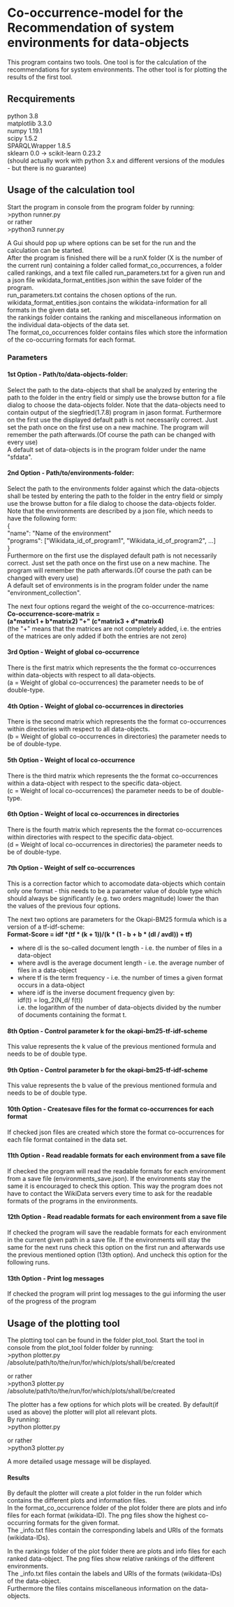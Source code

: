 # Co-occurrence-model for the Recommendation of system environments for data-objects
This program contains two tools. One tool is for the calculation of the recommendations
for system environments. The other tool is for plotting the results of the first tool.
## Recquirements
python 3.8  
matplotlib 3.3.0  
numpy 1.19.1  
scipy 1.5.2  
SPARQLWrapper 1.8.5  
sklearn 0.0 -> scikit-learn 0.23.2  
(should actually work with python 3.x and different versions of the
modules - but there is no guarantee)  
## Usage of the calculation tool
Start the program in console from the program folder by running:   
\>python runner.py  
or rather  
\>python3 runner.py  
  
A Gui should pop up where options can be set for the run and the calculation
can be started.  
After the program is finished there will be a runX folder (X is the number of the current run)
containing a folder called format_co_occurrences, a folder called rankings,
and a text file called run_parameters.txt for a given run and a json file
wikidata_format_entities.json within the save folder of the program.  
run_parameters.txt contains the chosen options of the run.  
wikidata_format_entities.json contains the wikidata-information for all formats in the given data set.  
the rankings folder contains the ranking and miscellaneous information on the individual data-objects of the
data set.  
The format_co_occurrences folder contains files which store the information of the co-occurring formats
for each format.  

### Parameters
#### 1st Option - Path/to/data-objects-folder:  
Select the path to the data-objects that shall be analyzed by entering the
path to the folder in the entry field or simply use the browse button for a file dialog
to choose the data-objects folder. Note that the data-objects need to contain
output of the siegfried(1.7.8) program in jason format.
Furthermore on the first use the displayed default path is not necessarily correct.
Just set the path once on the first use on a new machine. The program will
remember the path afterwards.(Of course the path can be changed with every use)  
A default set of data-objects is in the program folder under the name "sfdata".   

#### 2nd Option - Path/to/environments-folder:  
Select the path to the environments folder against which the data-objects shall be tested
by entering the path to the folder in the entry field or simply use the browse button for a file dialog
to choose the data-objects folder. Note that the environments are described by a json file, which
needs to have the following form:  
{  
"name": "Name of the environment"  
  "programs": ["Wikidata_id_of_program1", "Wikidata_id_of_program2", ...]  
}  
Furthermore on the first use the displayed default path is not necessarily correct.
Just set the path once on the first use on a new machine. The program will
remember the path afterwards.(Of course the path can be changed with every use)  
A default set of environments is in the program folder under the name "environment_collection".  
  

The next four options regard the weight of the co-occurrence-matrices:  
**Co-occurrence-score-matrix =   
(a\*matrix1 + b\*matrix2) "+" (c\*matrix3 + d\*matrix4)**  
(the "+" means that the matrices are not completely added, i.e. the entries of the matrices are
only added if both the entries are not zero) 
#### 3rd Option - Weight of global co-occurrence  

There is the first matrix which represents the the format co-occurrences within data-objects with
respect to all data-objects.   
(a = Weight of global co-occurrences)
the parameter needs to be of double-type. 
#### 4th Option - Weight of global co-occurrences in directories  

There is the second matrix which represents the the format co-occurrences within directories with
respect to all data-objects.   
(b = Weight of global co-occurrences in directories)
the parameter needs to be of double-type.  
#### 5th Option - Weight of local co-occurrence 
  
There is the third matrix which represents the the format co-occurrences within a data-object with
respect to the specific data-object.   
(c = Weight of local co-occurrences)
the parameter needs to be of double-type. 

#### 6th Option - Weight of local co-occurrences in directories  
There is the fourth matrix which represents the the format co-occurrences within directories with
respect to the specific data-object.   
(d = Weight of local co-occurrences in directories)
the parameter needs to be of double-type. 
  
#### 7th Option - Weight of self co-occurrences
This is a correction factor which to accomodate data-objects which contain only
one format - this needs to be a parameter value of double type which should always be
significantly (e.g. two orders magnitude) lower the than the values of the 
previous four options.


The next two options are parameters for the Okapi-BM25 formula which is a version
of a tf-idf-scheme:  
**Format-Score = idf \*(tf \* (k + 1))/(k \* (1 - b + b \* (dl / avdl)) + tf)**  
- where dl is the so-called document length - i.e. the number of files in a data-object  
- where avdl is the average document length - i.e. the average number of files in a data-object  
- where tf is the term frequency - i.e. the number of times a given format occurs in a data-object  
- where idf is the inverse document frequency given by:   
idf(t) = log_2(N_d/ f(t))   
i.e. the logarithm of the number of data-objects divided by the number of documents
containing the format t.  

#### 8th Option - Control parameter k for the okapi-bm25-tf-idf-scheme  
This value represents the k value of the previous mentioned formula and
needs to be of double type.  

#### 9th Option - Control parameter b for the okapi-bm25-tf-idf-scheme  
This value represents the b value of the previous mentioned formula and
needs to be of double type.   

#### 10th Option - Createsave files for the format co-occurrences for each format
If checked json files are created which store the format co-occurrences for each
file format contained in the data set.  

#### 11th Option - Read readable formats for each environment from a save file
If checked the program will read the readable formats for each environment from a save file
(environments_save.json). If the environments stay the same it is encouraged to check this option.
This way the program does not have to contact the WikiData servers every time to ask for the
readable formats of the programs in the environments.  

#### 12th Option - Read readable formats for each environment from a save file
If checked the program will save the readable formats for each environment in the current given path in a save file.
If the environments will stay the same for the next runs check this option on the first run and afterwards use
the previous mentioned option (13th option). And uncheck this option for the following runs.  

#### 13th Option - Print log messages
If checked the program will print log messages to the gui informing the user
of the progress of the program   

## Usage of the plotting tool
The plotting tool can be found in the folder plot_tool.
Start the tool in console from the plot_tool folder folder by running:   
\>python plotter.py  /absolute/path/to/the/run/for/which/plots/shall/be/created

or rather  
\>python3 plotter.py  /absolute/path/to/the/run/for/which/plots/shall/be/created

The plotter has a few options for which plots will be created.
By default(if used as above) the plotter will plot all relevant plots.  
By running:  
\>python plotter.py

or rather  
\>python3 plotter.py
  
  
A more detailed usage message will be displayed.  

#### Results
By default the plotter will create a plot folder in the run folder which contains the different
plots and information files.  
In the format_co_occurrence folder of the plot folder there are plots and info files for each
format (wikidata-ID). The png files show the highest co-occurring formats for the given format.  
The _info.txt files contain the corresponding labels and URIs of the formats (wikidata-IDs).  
  
  
In the rankings folder of the plot folder there are plots and info files for each
ranked data-object. The png files show relative rankings of the different environments.  
The _info.txt files contain the labels and URIs of the formats (wikidata-IDs) of the data-object.  
Furthermore the files contains miscellaneous information on the data-objects.

  






 



 



 

  



